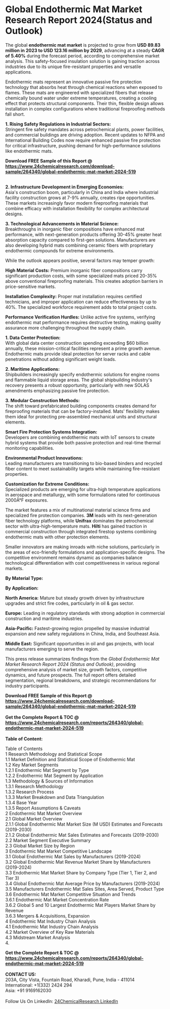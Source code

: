 <h1>Global Endothermic Mat Market Research Report 2024(Status and Outlook)</h1><p>The global <strong>endothermic mat market</strong> is projected to grow from <strong>USD 89.83 million in 2023 to USD 123.16 million by 2029</strong>, advancing at a steady <strong>CAGR of 5.40%</strong> during the forecast period, according to comprehensive market analysis. This safety-focused insulation solution is gaining traction across industries due to its unique fire-resistant properties and versatile applications.</p><p>Endothermic mats represent an innovative passive fire protection technology that absorbs heat through chemical reactions when exposed to flames. These mats are engineered with specialized fibers that release chemically bound water under extreme temperatures, creating a cooling effect that protects structural components. Their thin, flexible design allows installation in complex configurations where traditional fireproofing methods fall short.</p><p><strong>1. Rising Safety Regulations in Industrial Sectors:</strong><br>
Stringent fire safety mandates across petrochemical plants, power facilities, and commercial buildings are driving adoption. Recent updates to NFPA and International Building Codes now require enhanced passive fire protection for critical infrastructure, pushing demand for high-performance solutions like endothermic mats.</p><div><b>Download FREE Sample of this Report @ 
            <a href="https://www.24chemicalresearch.com/download-sample/264340/global-endothermic-mat-market-2024-519">
            https://www.24chemicalresearch.com/download-sample/264340/global-endothermic-mat-market-2024-519</a></b></div><br><p><strong>2. Infrastructure Development in Emerging Economies:</strong><br>
Asia's construction boom, particularly in China and India where industrial facility construction grows at 7-9% annually, creates ripe opportunities. These markets increasingly favor modern fireproofing materials that combine efficacy with installation flexibility for complex architectural designs.</p><p><strong>3. Technological Advancements in Material Science:</strong><br>
Breakthroughs in inorganic fiber compositions have enhanced mat performance, with next-generation products offering 30-45% greater heat absorption capacity compared to first-gen solutions. Manufacturers are also developing hybrid mats combining ceramic fibers with proprietary endothermic compounds for extreme environments.</p><p>While the outlook appears positive, several factors may temper growth:</p><p><strong>High Material Costs:</strong> Premium inorganic fiber compositions carry significant production costs, with some specialized mats priced 20-35% above conventional fireproofing materials. This creates adoption barriers in price-sensitive markets.</p><p><strong>Installation Complexity:</strong> Proper mat installation requires certified technicians, and improper application can reduce effectiveness by up to 40%. The specialized workforce requirement adds to total project costs.</p><p><strong>Performance Verification Hurdles:</strong> Unlike active fire systems, verifying endothermic mat performance requires destructive testing, making quality assurance more challenging throughout the supply chain.</p><p><strong>1. Data Center Protection:</strong><br>
With global data center construction spending exceeding $60 billion annually, these mission-critical facilities represent a prime growth avenue. Endothermic mats provide ideal protection for server racks and cable penetrations without adding significant weight loads.</p><p><strong>2. Maritime Applications:</strong><br>
Shipbuilders increasingly specify endothermic solutions for engine rooms and flammable liquid storage areas. The global shipbuilding industry's recovery presents a robust opportunity, particularly with new SOLAS amendments emphasizing passive fire protection.</p><p><strong>3. Modular Construction Methods:</strong><br>
The shift toward prefabricated building components creates demand for fireproofing materials that can be factory-installed. Mats' flexibility makes them ideal for protecting pre-assembled mechanical units and structural elements.</p><p><strong>Smart Fire Protection Systems Integration:</strong><br>
	Developers are combining endothermic mats with IoT sensors to create hybrid systems that provide both passive protection and real-time thermal monitoring capabilities.</p><p><strong>Environmental Product Innovations:</strong><br>
	Leading manufacturers are transitioning to bio-based binders and recycled fiber content to meet sustainability targets while maintaining fire-resistant properties.</p><p><strong>Customization for Extreme Conditions:</strong><br>
	Specialized products are emerging for ultra-high temperature applications in aerospace and metallurgy, with some formulations rated for continuous 2000Â°F exposures.</p><p>The market features a mix of multinational material science firms and specialized fire protection companies. <strong>3M</strong> leads with its next-generation fiber technology platforms, while <strong>Unifrax</strong> dominates the petrochemical sector with ultra-high-temperature mats. <strong>Hilti</strong> has gained traction in commercial construction through integrated firestop systems combining endothermic mats with other protection elements.</p><p>Smaller innovators are making inroads with niche solutions, particularly in the areas of eco-friendly formulations and application-specific designs. The competitive environment remains dynamic as companies balance technological differentiation with cost competitiveness in various regional markets.</p><p><strong>By Material Type:</strong></p><p><strong>By Application:</strong></p><p><strong>North America:</strong> Mature but steady growth driven by infrastructure upgrades and strict fire codes, particularly in oil &amp; gas sector.</p><p><strong>Europe:</strong> Leading in regulatory standards with strong adoption in commercial construction and maritime industries.</p><p><strong>Asia-Pacific:</strong> Fastest-growing region propelled by massive industrial expansion and new safety regulations in China, India, and Southeast Asia.</p><p><strong>Middle East:</strong> Significant opportunities in oil and gas projects, with local manufacturers emerging to serve the region.</p><p>This press release summarizes findings from the <em>Global Endothermic Mat Market Research Report 2024 (Status and Outlook)</em>, providing comprehensive analysis of market size, growth factors, competitive dynamics, and future prospects. The full report offers detailed segmentation, regional breakdowns, and strategic recommendations for industry participants.</p><div><b>Download FREE Sample of this Report @ 
            <a href="https://www.24chemicalresearch.com/download-sample/264340/global-endothermic-mat-market-2024-519">
            https://www.24chemicalresearch.com/download-sample/264340/global-endothermic-mat-market-2024-519</a></b></div><br><div><b>Get the Complete Report & TOC @ 
            <a href="https://www.24chemicalresearch.com/reports/264340/global-endothermic-mat-market-2024-519">
            https://www.24chemicalresearch.com/reports/264340/global-endothermic-mat-market-2024-519</a></b></div><br>
            <b>Table of Content:</b><p>Table of Contents<br />
1 Research Methodology and Statistical Scope<br />
1.1 Market Definition and Statistical Scope of Endothermic Mat<br />
1.2 Key Market Segments<br />
1.2.1 Endothermic Mat Segment by Type<br />
1.2.2 Endothermic Mat Segment by Application<br />
1.3 Methodology & Sources of Information<br />
1.3.1 Research Methodology<br />
1.3.2 Research Process<br />
1.3.3 Market Breakdown and Data Triangulation<br />
1.3.4 Base Year<br />
1.3.5 Report Assumptions & Caveats<br />
2 Endothermic Mat Market Overview<br />
2.1 Global Market Overview<br />
2.1.1 Global Endothermic Mat Market Size (M USD) Estimates and Forecasts (2019-2030)<br />
2.1.2 Global Endothermic Mat Sales Estimates and Forecasts (2019-2030)<br />
2.2 Market Segment Executive Summary<br />
2.3 Global Market Size by Region<br />
3 Endothermic Mat Market Competitive Landscape<br />
3.1 Global Endothermic Mat Sales by Manufacturers (2019-2024)<br />
3.2 Global Endothermic Mat Revenue Market Share by Manufacturers (2019-2024)<br />
3.3 Endothermic Mat Market Share by Company Type (Tier 1, Tier 2, and Tier 3)<br />
3.4 Global Endothermic Mat Average Price by Manufacturers (2019-2024)<br />
3.5 Manufacturers Endothermic Mat Sales Sites, Area Served, Product Type<br />
3.6 Endothermic Mat Market Competitive Situation and Trends<br />
3.6.1 Endothermic Mat Market Concentration Rate<br />
3.6.2 Global 5 and 10 Largest Endothermic Mat Players Market Share by Revenue<br />
3.6.3 Mergers & Acquisitions, Expansion<br />
4 Endothermic Mat Industry Chain Analysis<br />
4.1 Endothermic Mat Industry Chain Analysis<br />
4.2 Market Overview of Key Raw Materials<br />
4.3 Midstream Market Analysis<br />
4.</p><div><b>Get the Complete Report & TOC @ 
            <a href="https://www.24chemicalresearch.com/reports/264340/global-endothermic-mat-market-2024-519">
            https://www.24chemicalresearch.com/reports/264340/global-endothermic-mat-market-2024-519</a></b></div><br><b>CONTACT US:</b><br>
            203A, City Vista, Fountain Road, Kharadi, Pune, India - 411014<br>
            International: +1(332) 2424 294<br>
            Asia: +91 9169162030 <br><br>
            Follow Us On LinkedIn: <a href="https://www.linkedin.com/company/24chemicalresearch/">24ChemicalResearch LinkedIn</a>